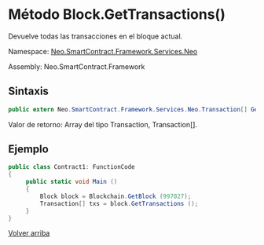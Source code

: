 # Método Block.GetTransactions()

Devuelve todas las transacciones en el bloque actual.

Namespace: [Neo.SmartContract.Framework.Services.Neo](../../Neo.md)

Assembly: Neo.SmartContract.Framework

## Sintaxis

```c#
public extern Neo.SmartContract.Framework.Services.Neo.Transaction[] GetTransactions ()
```

Valor de retorno: Array del tipo Transaction, Transaction[].

## Ejemplo

```c#
public class Contract1: FunctionCode
{
     public static void Main ()
     {
         Block block = Blockchain.GetBlock (997027);
         Transaction[] txs = block.GetTransactions ();
     }
}
```



[Volver arriba](../Block.md)
